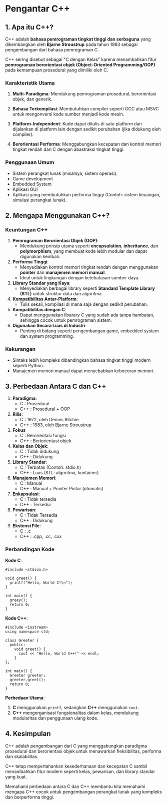 # Pengantar C++

## 1. Apa itu C++?

C++ adalah **bahasa pemrograman tingkat tinggi dan serbaguna** yang dikembangkan oleh **Bjarne Stroustrup** pada tahun 1983 sebagai pengembangan dari bahasa pemrograman C.

C++ sering disebut sebagai "C dengan Kelas" karena menambahkan fitur **pemrograman berorientasi objek (Object-Oriented Programming/OOP)** pada kemampuan prosedural yang dimiliki oleh C.

### Karakteristik Utama

1. **Multi-Paradigma**: Mendukung pemrograman prosedural, berorientasi objek, dan generik.

2. **Bahasa Terkompilasi**: Membutuhkan compiler seperti GCC atau MSVC untuk mengonversi kode sumber menjadi kode mesin.

3. **Platform-Independent**: Kode dapat ditulis di satu platform dan dijalankan di platform lain dengan sedikit perubahan (jika didukung oleh compiler).

4. **Berorientasi Performa**: Menggabungkan kecepatan dan kontrol memori tingkat rendah dari C dengan abastraksi tingkat tinggi.

### Penggunaan Umum

- Sistem perangkat lunak (misalnya, sistem operasi).
- Game development
- Embedded System
- Aplikasi GUI
- Aplikasi yang membutuhkan performa tinggi (Contoh: sistem keuangan, simulasi perangkat lunak).

## 2. Mengapa Menggunakan C++?

### Keuntungan C++

1. **Pemrograman Berorientasi Objek (OOP)**:
   - Mendukung prinsip utama seperti **encapsulation**, **inheritance**, dan **polymorphism**, yang membuat kode lebih modular dan dapat digunakan kembali.
2. **Performa Tinggi**:
   - Menyediakan kontrol memori tingkat rendah dengan menggunakan **pointer** dan **manajemen memori manual**.
   - Ideal untuk lingkungan dengan ketebatasan sumber daya.
3. **Library Standar yang Kaya**:
   - Menyediakan berbagai library seperti **Standard Template Library (STL)** untuk struktur data dan algoritma.
4. **Kompatibilitas Antar-Platform**:
   - Tulis sekali, kompilasi di mana saja dengan sedikit perubahan.
5. **Kompatibilitas dengan C**:
   - Dapat menggunakan libarary C yang sudah ada tanpa hambatan, sehingga cocok untuk pemrograman sistem.
6. **Digunakan Secara Luas di Industri**:
   - Penting di bidang seperti pengembangan game, embedded system dan system programming.

### Kekurangan

- Sintaks lebih kompleks dibandingkan bahasa tingkat tinggi modern seperti Python.
- Manajemen memori manual dapat menyebabkan kebocoran memori.

## 3. Perbedaan Antara C dan C++

1. **Paradigma**:
   - C : Prosedural
   - C++ : Prosedural + OOP
2. **Rilis**:
   - C : 1972, oleh Dennis Ritchie
   - C++ : 1983, oleh Bjarne Stroustrup
3. **Fokus**
   - C : Berorientasi fungsi
   - C++ : Beriorientasi objek
4. **Kelas dan Objek**:
   - C : Tidak didukung
   - C++ : Didukung
5. **Library Standar**:
   - C : Terbatas (Contoh: stdio.h)
   - C++ : Luas (STL: algoritma, kontainer)
6. **Manajemen Memori**:
   - C : Manual
   - C++ : Manual + Pointer Pintar (otomatis)
7. **Enkapsulasi**:
   - C : Tidak tersedia
   - C++ : Tersedia
8. **Pewarisan**:
   - C : Tidak Tersedia
   - C++ : Didukung
9. **Ekstensi File**:
   - C : .c
   - C++ : .cpp, .cc, .cxx

### Perbandingan Kode

**Kode C**:

```
#include <stdion.h>

void greet() {
  printf("Hello, World C!\n");
}

int main() {
  greey();
  return 0;
}
```

**Kode C++**:

```
#include <iostream>
using namespace std;

class Greeter {
  public:
    void greet() {
      cout << "Hello, World C++!" << endl;
    }
};

int main() {
  Greeter greeter;
  greeter.greet();
  return 0;
}
```

**Perbedaan Utama**:

1. **C** menggunakan `printf`, sedangkan **C++** menggunakan `cout`.
2. **C++** mengorganisasi fungsionalitas dalam kelas, mendukung modularitas dan penggunaan ulang kode.

## 4. Kesimpulan

C++ adalah pengembangan dari C yang menggabungkan paradigma prosedural dan berorientasi objek untuk menawarkan fleksibilitas, performa dan skalabilitas.

C++ tetap mempertahankan kesederhanaan dan kecepatan C sambil menambahkan fitur modern seperti kelas, pewarisan, dan library standar yang kuat.

Memahami perbedaan antara C dan C++ membantu kita memahami mengapa C++ cocok untuk pengembangan perangkat lunak yang kompleks dan berperforma tinggi.
